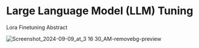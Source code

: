 # Large Language Model (LLM) Tuning

Lora Finetuning 
Abstract

![Screenshot_2024-09-09_at_3 16 30_AM-removebg-preview](https://github.com/user-attachments/assets/e41335c3-029e-44be-b840-4714b33f4b0b)
